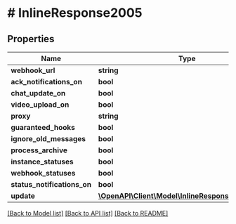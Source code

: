 # # InlineResponse2005

## Properties

Name | Type | Description | Notes
------------ | ------------- | ------------- | -------------
**webhook_url** | **string** |  | [optional] 
**ack_notifications_on** | **bool** |  | [optional] 
**chat_update_on** | **bool** |  | [optional] 
**video_upload_on** | **bool** |  | [optional] 
**proxy** | **string** |  | [optional] 
**guaranteed_hooks** | **bool** |  | [optional] 
**ignore_old_messages** | **bool** |  | [optional] 
**process_archive** | **bool** |  | [optional] 
**instance_statuses** | **bool** |  | [optional] 
**webhook_statuses** | **bool** |  | [optional] 
**status_notifications_on** | **bool** |  | [optional] 
**update** | [**\OpenAPI\Client\Model\InlineResponse2005Update**](InlineResponse2005Update.md) |  | 

[[Back to Model list]](../../README.md#documentation-for-models) [[Back to API list]](../../README.md#documentation-for-api-endpoints) [[Back to README]](../../README.md)



